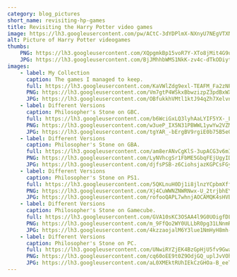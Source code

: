 ```yaml
---
category: blog_pictures
short_name: revisiting-hp-games
title: Revisiting the Harry Potter video games
image: https://lh3.googleusercontent.com/pw/ACtC-3dYDPlmX-NXnyU7NEgVTXNBWzwN-ijsC0Ec4se-u7gQBfkwbzBNCG10Zk4Tvxh2JiyWaFbarukSkLN9cfEMnFUZQlnkVdRiOQwBShQTVDZmnG3ywgIsW5Dp-1A5U-quM0QilIt91AnqaoIEj48eRqhi=w1200-h630-no?authuser=0
alt: Picture of Harry Potter videogames
thumbs:
    PNG: https://lh3.googleusercontent.com/XQpgmkBp15voR7Y-XTo8jMit4G9uZBcfDPQptq3XLVXc2tG3Yrh8ehSt59HQfNaplQtL7MfTftUM5bohb3dVjXx1RYCfGZXRRqltpHS_qrYb_YAPFTATu_QdWk-F9_I_StQHg_Pb-w
    JPG: https://lh3.googleusercontent.com/BjJMhhbWMS1NkK-zv4c-dTkODiyt9BEANFbqGWJ5V1IOuPa9FxpImcNmv2w5Pibb2ACuqns4K5q61ClGzqu-Lkt9yZhzrt8rnenKc9lwJMm2XQJH5p1s-6Zy1WKib3SS-qSbRQfL4A
images:
    - label: My Collection
      caption: The games I managed to keep.
      full: https://lh3.googleusercontent.com/KaVWlZdg9exl-TEAFM_Fa2zNPj3QQlO9YPRg3E4-VoH25pCvQnjx2u7DL8Js3jpHUaZ0amj3JCTMygVP4TVPV9MnHXVo3AzP1pwdx7XSHjqsB-oy-AlDyjhbOlKRzFoxUxwvU0dttw=w1440-h1080
      PNG: https://lh3.googleusercontent.com/Vm7gtP4WSkxBbwzizpZ3pdBxWXQzw5XIVO2g7GglfvP9zuAO7aBzIQR5n2LW3xIbEwugS_xFW1cJLxBFV1NUZbiW_VsNfQbzYN7kZOGtzrXhgvcHHLo1q4aStFjqTHqZe5zOZplojw
      JPG: https://lh3.googleusercontent.com/OBfukkhVMtl1ktJ94qZh7XelvnwKb2KyY_vc5jSiGb-B3tqKwaGEPi-5hsHqg5-qQDZcydMCcMkyP5k2w7ZIcH8-aUtXHP0XSSxGkmEdEhxUPeK9pEcymU4GFU8wCYZ91qYea5b6UA
    - label: Different Versions
      caption: Philosopher's Stone on GBC.
      full: https://lh3.googleusercontent.com/b6WciGxLQ3lyhAaLYIF5YX-_LkcUyuji474HyC9hPEdY4MVVkrSbiDdQ9vapiFP3j3KHepKSmMZcXvnR3gjSgvtZuRve4KC53IIpdprZ1xWXLX9_U7nHWBoYI6RyqswqIHBsuu7Hug=w1200-h1080
      PNG: https://lh3.googleusercontent.com/w3ueP_IX5N31PBWWL1ywYw2VZMEUiJh5fgWtUjsHVMzuD08F6nnxxtjSXRvYOCNbbrUtVWAaNxwFBCXk132kT0808COJR-nl81gPnNuWKxtLZeB5WRUpBSDdpbuPzzPHKLUJn5xRDw
      JPG: https://lh3.googleusercontent.com/tgYAR_-bErgBV9rgiE0b75B5eQYDmOGba8vuSKV95K3DgK8MuDB2dRMG5RIRlwrrnQjARPBUBfAMelZMQ209XhxmMNKxI2wsBD-X4dXLOuIbKKUAUNCUTCLygpIkitAL0MxwjTgmbg
    - label: Different Versions
      caption: Philosopher's Stone on GBA.
      full: https://lh3.googleusercontent.com/am8erANvCgKlS-3upACG3v6mIORSBcEhp03SIS16KyuueqPQmu3OGJhN75gym6VCSxuCSs_y8jpYyrK2SlyhjW_LlFBWttzuwDP1bZYaAIVOksvbstleksplhfdD8KhwQ4ec3u65tw=w1620-h1080
      PNG: https://lh3.googleusercontent.com/LyNVhcgSr1FbME5GbqFEjUgyIDQbxZmuTt_MoNMT0HAYPBR7FIFItrGKBiqT0RViocEUEsMrEbB4ABbyyqVOdn9qeTL5i4zFQj1qjlBRgUtBmTUWAyskp31T3tq4q6kQhNRKnJa2Qw
      JPG: https://lh3.googleusercontent.com/djfsPSB-z6CiohsjazKGPCsFGyuZ6eIioHsSv7oQVQSltJ7R8lCEpuZ96kc1GRkM9CXSLO5Wd97EX8cvJ1qPQzGxeKuh2NmqN7MVFXKEbSfLIujPik8jGUZE8Dcj0PILkA4bmnpQ3A
    - label: Different Versions
      caption: Philosopher's Stone on PS1.
      full: https://lh3.googleusercontent.com/5QKLnuH0Dj1i8jlnzYCpbmXffLBhP7VDMbf_eFHJX8EGWv1xvbL_lDxq2Z0DCUnxfush4jCIZRZShJCmPWDaIZCJsIOqN921MXLDS6-P8wozwJDbtZ1DgliCsPmQ3J7lmd_ldNpoaA=w1317-h1080
      PNG: https://lh3.googleusercontent.com/Xj4CuWWNZNWRNwx-U_2trjbhEYewnzRJMh_vAfDZ6mDTRCDd5Qng0ia8zSdEHpMrEiHxwTscy2RVVfsaJBYR6aIETAJnu7rs19p0BiU7DKYn89k4AyjhZF5lI_YOq4mr_yfxPU1V5g
      JPG: https://lh3.googleusercontent.com/rofooQAPL7whnjAOCAMQK4sHVBVD_Ws6oaDCyTWK-XZ0L8hclazZvq2Pst5nNspaHA-pY2qDO27E8Z8mlZzKDdUtfE1y83Pp_-qtOXSfxmCc2K4LjZZZxqNqy_mfiJuZ3S3DFRjifQ
    - label: Different Versions
      caption: Philosopher's Stone on Gamecube.
      full: https://lh3.googleusercontent.com/GVA10sKC3OSAA4l9G0UOigfDLjGMxVxpGSmbMNYMQgRJt3JtPR8kGSODctlRBq-ijCxft3tHx2v19gJn9-Njb_fyfKJJkJP8JEVRYaZ4LIs5Mtxs2UFJg92rgOXIAPy3vl79vugF3g=w1404-h1080
      PNG: https://lh3.googleusercontent.com/m_9FfQo2WY0ULLbR0pg31LNnmR6f0b-lPS24LRDk23fHjx8YKzRpGbq1Nif3uos-4r0OkBKOOETaOXAx5XHPTQbVWz7VWdlWoI7VDWxPEoupaNkWOXTzGiiQ3wvKrO-tAPduwMYDgQ
      JPG: https://lh3.googleusercontent.com/4kzzaojalM6Y3lue1NmHyH8mh-kfYM7h_FXOo2jICcoByYMdxokpjgzYlqmH-YQTGMq2eMt8fq8ZFJ6TcQmFv5lhxV0L1NcoB3usiDk9O-td4GY6t3cMk08uHTwWgIxmqDJeVwJxyg
    - label: Different Versions
      caption: Philosopher's Stone on PC.
      full: https://lh3.googleusercontent.com/UNwiRYZjEK4BzGpHjU5fv9GwacsBY_z_loekqvc5vjaVg3e6T3AeAEGPCXc_YBKeC9etV-Jp6NFjs4KTWvvrhcQSilOK0oSDvX5exfaZjsycKg72hies9TYDmtN4NnrIN3OS-V8qoA=w1440-h1080
      PNG: https://lh3.googleusercontent.com/cq60oEE9t0Z9OdjGQ_uplJvVOh0D4edXKX2Vnu59wKYTZFbUejrfvWvigCofb8Cq2R4_E7KVsXJqx8RYHY1m2_2Vj2zmLFFv3ETDL7S8W8VXpaCrfLElIWuzXBxsGJFIuaGszqiPUg
      JPG: https://lh3.googleusercontent.com/aL0XMEktRUhIEkCzGHOa-B_eeTdHmEiNY14C2mSLBDWTrwauVklDM4_P3fWGS9gKsa2gbAAME71E3z308AJABkRV18nKwMs9RK_QmvuyqueKHmaZ91xJ3WU7L4Y_Akzl4TU0c8-2dg
---
```

